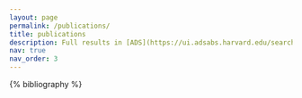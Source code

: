 ```yaml
---
layout: page
permalink: /publications/
title: publications
description: Full results in [ADS](https://ui.adsabs.harvard.edu/search/filter_author_facet_hier_fq_author=AND&filter_author_facet_hier_fq_author=author_facet_hier%3A%221%2FChoi%2C%20B%2FChoi%2C%20Bo-Eun%22&fq=%7B!type%3Daqp%20v%3D%24fq_database%7D&fq=%7B!type%3Daqp%20v%3D%24fq_author%7D&fq_author=(author_facet_hier%3A%221%2FChoi%2C%20B%2FChoi%2C%20Bo-Eun%22)&fq_database=database%3A%20astronomy&q=author%3A(%22Choi%2C%20Bo-Eun%22)&sort=date%20desc%2C%20bibcode%20desc&p_=0).
nav: true
nav_order: 3
---
```


<!-- _pages/publications.md -->
<div class="First-author papers">

{% bibliography %}

</div>
<div class="Co-author papers">
</div>
